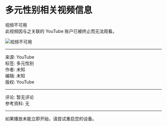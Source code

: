 # 多元性别相关视频信息

视频不可用  
此视频因与之关联的 YouTube 账户已被终止而无法观看。

![视频不可用](https://www.youtube.com/img/desktop/unavailable/unavailable_video.png)

---

来源: YouTube  
标签: 多元性别  
作者: 未知  
编辑: 未知  
版权: YouTube  

---

评论: 暂无评论  
参考资料: 无  

---

如果播放未能立即开始，请尝试重启您的设备。
